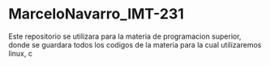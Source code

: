 # MarceloNavarro_IMT-231
Este repositorio se utilizara para la materia de programacion superior, donde se guardara todos los codigos de la materia 
para la cual utilizaremos linux, c

